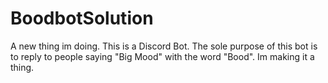 # BoodbotSolution
A new thing im doing.
This is a Discord Bot.
The sole purpose of this bot is to reply to people saying "Big Mood" with the word "Bood". 
Im making it a thing.
